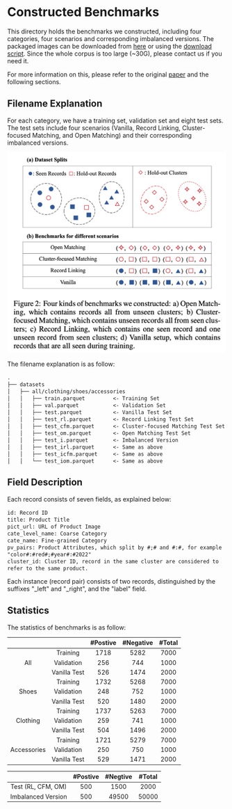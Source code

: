 # Constructed Benchmarks

This directory holds the benchmarks we constructed, including four categories, four scenarios and corresponding imbalanced versions. The packaged images can be downloaded from [here](https://1drv.ms/u/s!AlCpSo470WIyopk6X3cgTHPPmR6aPw) or using the [download script](../../scripts/download_images.sh). Since the whole corpus is too large (~30G), please contact us if you need it.

For more information on this, please refer to the original [paper](https://arxiv.org/abs/2205.05889) and the following sections.

## Filename Explanation

For each category, we have a training set, validation set and eight test sets. The test sets include four scenarios (Vanilla, Record Linking, Cluster-focused Matching, and Open Matching) and their corresponding imbalanced versions.

<img width="520" alt="benchmarks" src="benchmarks.png">

The filename explanation is as follow:

```
.
├── datasets
│   ├── all/clothing/shoes/accessories
│   │   ├── train.parquet         <- Training Set
│   │   ├── val.parquet           <- Validation Set
│   │   ├── test.parquet          <- Vanilla Test Set
│   │   ├── test_rl.parquet       <- Record Linking Test Set
│   │   ├── test_cfm.parquet      <- Cluster-focused Matching Test Set
│   │   ├── test_om.parquet       <- Open Matching Test Set
│   │   ├── test_i.parquet        <- Imbalanced Version
│   │   ├── test_irl.parquet      <- Same as above
│   │   ├── test_icfm.parquet     <- Same as above
│   │   └── test_iom.parquet      <- Same as above
```

## Field Description

Each record consists of seven fields, as explained below:
```
id: Record ID
title: Product Title
pict_url: URL of Product Image
cate_level_name: Coarse Category
cate_name: Fine-grained Category
pv_pairs: Product Attributes, which split by #;# and #:#, for example "color#:#red#;#year#:#2022"
cluster_id: Cluster ID, record in the same cluster are considered to refer to the same product.
```

Each instance (record pair) consists of two records, distinguished by the suffixes "_left" and "_right", and the "label" field.

## Statistics

The statistics of benchmarks is as follow:

<table>
<thead>
  <tr>
    <th></th>
    <th></th>
    <th>#Postive</th>
    <th>#Negative</th>
    <th>#Total</th>
  </tr>
</thead>
<tbody align="center">
  <tr>
    <td rowspan="3">All</td>
    <td>Training</td>
    <td>1718</td>
    <td>5282</td>
    <td>7000</td>
  </tr>
  <tr>
    <td>Validation</td>
    <td>256</td>
    <td>744</td>
    <td>1000</td>
  </tr>
  <tr>
    <td>Vanilla Test</td>
    <td>526</td>
    <td>1474</td>
    <td>2000</td>
  </tr>
  <tr>
    <td rowspan="3">Shoes</td>
    <td>Training</td>
    <td>1732</td>
    <td>5268</td>
    <td>7000</td>
  </tr>
  <tr>
    <td>Validation</td>
    <td>248</td>
    <td>752</td>
    <td>1000</td>
  </tr>
  <tr>
    <td>Vanilla Test</td>
    <td>520</td>
    <td>1480</td>
    <td>2000</td>
  </tr>
  <tr>
    <td rowspan="3">Clothing</td>
    <td>Training</td>
    <td>1737</td>
    <td>5263</td>
    <td>7000</td>
  </tr>
  <tr>
    <td>Validation</td>
    <td>259</td>
    <td>741</td>
    <td>1000</td>
  </tr>
  <tr>
    <td>Vanilla Test</td>
    <td>504</td>
    <td>1496</td>
    <td>2000</td>
  </tr>
  <tr>
    <td rowspan="3">Accessories</td>
    <td>Training</td>
    <td>1721</td>
    <td>5279</td>
    <td>7000</td>
  </tr>
  <tr>
    <td>Validation<br></td>
    <td>250</td>
    <td>750</td>
    <td>1000</td>
  </tr>
  <tr>
    <td>Vanilla Test<br></td>
    <td>529</td>
    <td>1471</td>
    <td>2000</td>
  </tr>
</tbody>
</table>
<table>
<thead>
  <tr>
    <th></th>
    <th>#Postive</th>
    <th>#Negtive</th>
    <th>#Total</th>
  </tr>
</thead>
<tbody align="center">
  <tr>
    <td>Test (RL, CFM, OM)</td>
    <td>500</td>
    <td>1500</td>
    <td>2000</td>
  </tr>
  <tr>
    <td>Imbalanced Version</td>
    <td>500</td>
    <td>49500</td>
    <td>50000</td>
  </tr>
</tbody>
</table>
